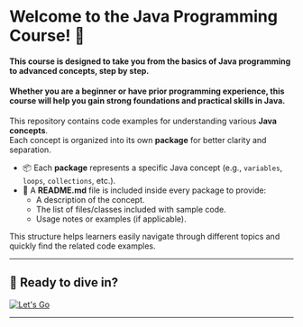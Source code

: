 # Welcome to the **Java Programming Course**! 🎉

#### This course is designed to take you from the basics of Java programming to advanced concepts, step by step.
#### Whether you are a beginner or have prior programming experience, this course will help you gain strong foundations and practical skills in Java.

This repository contains code examples for understanding various **Java concepts**.  
Each concept is organized into its own **package** for better clarity and separation.

- 📦 Each **package** represents a specific Java concept (e.g., `variables`, `loops`, `collections`, etc.).
- 📄 A **README.md** file is included inside every package to provide:
    - A description of the concept.
    - The list of files/classes included with sample code.
    - Usage notes or examples (if applicable).

This structure helps learners easily navigate through different topics and quickly find the related code examples.

---
## 🚀 Ready to dive in?
[![Let's Go](https://img.shields.io/badge/Let's_Go-🔄-bcd4e6?style=for-the-badge&labelColor=bcd4e6)](TABLE_CONTENT_README.md)

---